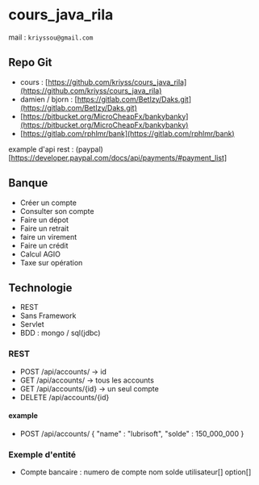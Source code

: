 # cours_java_rila

mail : `kriyssou@gmail.com`

## Repo Git 

- cours : [https://github.com/kriyss/cours_java_rila](https://github.com/kriyss/cours_java_rila)
- damien / bjorn : [https://gitlab.com/BetIzy/Daks.git](https://gitlab.com/BetIzy/Daks.git)
- [https://bitbucket.org/MicroCheapFx/bankybanky](https://bitbucket.org/MicroCheapFx/bankybanky)
- [https://gitlab.com/rphlmr/bank](https://gitlab.com/rphlmr/bank)

example d'api rest : (paypal)[https://developer.paypal.com/docs/api/payments/#payment_list] 

## Banque

-  Créer un compte 
-  Consulter son compte
-  Faire un dépot 
-  Faire un retrait
-  faire un virement
-  Faire un crédit
-  Calcul AGIO
-  Taxe sur opération

## Technologie

- REST 
- Sans Framework 
- Servlet
- BDD : mongo / sql(jdbc)


### REST 

- POST /api/accounts/ -> id
- GET /api/accounts/ -> tous les accounts
- GET /api/accounts/{id} -> un seul compte
- DELETE /api/accounts/{id}

#### example 
- POST /api/accounts/ 
    {
        "name" : "lubrisoft",
        "solde" : 150_000_000
    }



### Exemple d'entité

- Compte bancaire : 
    numero de compte
    nom
    solde
    utilisateur[]
    option[]




## 

